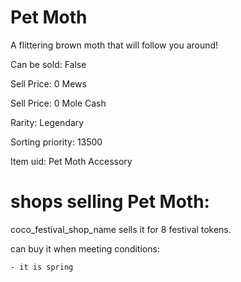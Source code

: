 # Pet Moth

A flittering brown moth that will follow you around!

Can be sold: False

Sell Price: 0 Mews

Sell Price: 0 Mole Cash

Rarity: Legendary

Sorting priority: 13500

Item uid: Pet Moth Accessory

# shops selling Pet Moth:

coco_festival_shop_name sells it for 8 festival tokens.

  can buy it when meeting conditions: 

    - it is spring